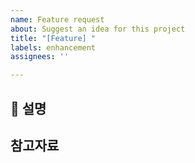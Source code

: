 ```yaml
---
name: Feature request
about: Suggest an idea for this project
title: "[Feature] "
labels: enhancement
assignees: ''

---
```


## 📝 설명
<!--**필수** 요청하는 기능에 대해 자세히 설명해주세요. 어떤 문제를 해결하려 하는지, 어떤 가치를 제공할 수 있는지 포함해주세요-->

## 참고자료
<!--기능과 관련된 스크린샷, 모크업, 다이어그램 등이 있다면 첨부해주세요-->
